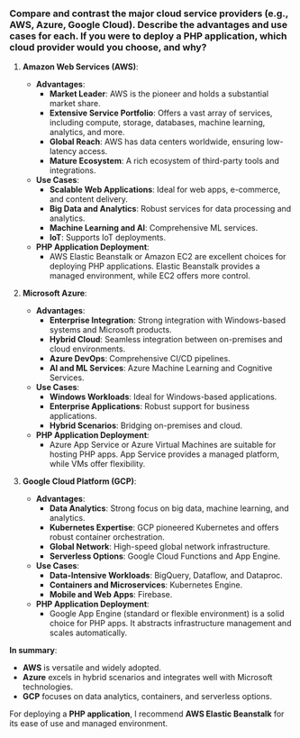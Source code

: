 ### Compare and contrast the major cloud service providers (e.g., AWS, Azure, Google Cloud). Describe the advantages and use cases for each. If you were to deploy a PHP application, which cloud provider would you choose, and why?

1.  **Amazon Web Services (AWS)**:
    
    -   **Advantages**:
        -   **Market Leader**: AWS is the pioneer and holds a substantial market share.
        -   **Extensive Service Portfolio**: Offers a vast array of services, including compute, storage, databases, machine learning, analytics, and more.
        -   **Global Reach**: AWS has data centers worldwide, ensuring low-latency access.
        -   **Mature Ecosystem**: A rich ecosystem of third-party tools and integrations.
    -   **Use Cases**:
        -   **Scalable Web Applications**: Ideal for web apps, e-commerce, and content delivery.
        -   **Big Data and Analytics**: Robust services for data processing and analytics.
        -   **Machine Learning and AI**: Comprehensive ML services.
        -   **IoT**: Supports IoT deployments.
    -   **PHP Application Deployment**:
        -   AWS Elastic Beanstalk or Amazon EC2 are excellent choices for deploying PHP applications. Elastic Beanstalk provides a managed environment, while EC2 offers more control.
2.  **Microsoft Azure**:
    
    -   **Advantages**:
        -   **Enterprise Integration**: Strong integration with Windows-based systems and Microsoft products.
        -   **Hybrid Cloud**: Seamless integration between on-premises and cloud environments.
        -   **Azure DevOps**: Comprehensive CI/CD pipelines.
        -   **AI and ML Services**: Azure Machine Learning and Cognitive Services.
    -   **Use Cases**:
        -   **Windows Workloads**: Ideal for Windows-based applications.
        -   **Enterprise Applications**: Robust support for business applications.
        -   **Hybrid Scenarios**: Bridging on-premises and cloud.
    -   **PHP Application Deployment**:
        -   Azure App Service or Azure Virtual Machines are suitable for hosting PHP apps. App Service provides a managed platform, while VMs offer flexibility.
3.  **Google Cloud Platform (GCP)**:
    
    -   **Advantages**:
        -   **Data Analytics**: Strong focus on big data, machine learning, and analytics.
        -   **Kubernetes Expertise**: GCP pioneered Kubernetes and offers robust container orchestration.
        -   **Global Network**: High-speed global network infrastructure.
        -   **Serverless Options**: Google Cloud Functions and App Engine.
    -   **Use Cases**:
        -   **Data-Intensive Workloads**: BigQuery, Dataflow, and Dataproc.
        -   **Containers and Microservices**: Kubernetes Engine.
        -   **Mobile and Web Apps**: Firebase.
    -   **PHP Application Deployment**:
        -   Google App Engine (standard or flexible environment) is a solid choice for PHP apps. It abstracts infrastructure management and scales automatically.

**In summary**:

-   **AWS**  is versatile and widely adopted.
-   **Azure**  excels in hybrid scenarios and integrates well with Microsoft technologies.
-   **GCP**  focuses on data analytics, containers, and serverless options.

For deploying a  **PHP application**, I recommend  **AWS Elastic Beanstalk**  for its ease of use and managed environment.
